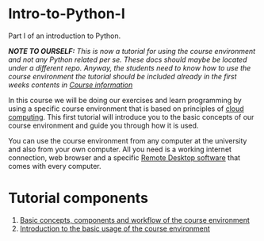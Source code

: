 # Intro-to-Python-I
Part I of an introduction to Python.

_**NOTE TO OURSELF:** This is now a tutorial for using the course environment and not any Python related per se. 
These docs should maybe be located under a different repo. Anyway, the students need to know how to use the course environment the tutorial should be included already
in the first weeks contents in [Course information](https://github.com/Python-for-geo-people/Course-information)_   

In this course we will be doing our exercises and learn programming by using a specific course environment 
that is based on principles of [cloud computing](https://en.wikipedia.org/wiki/Cloud_computing). 
This first tutorial will introduce you to the basic concepts of our course environment and guide you through how it is used.  

You can use the course environment from any computer at the university and also from your own computer. All you need is a working internet connection,
web browser and a specific [Remote Desktop software](https://en.wikipedia.org/wiki/Remote_desktop_software) that comes with every computer.

# Tutorial components

 1. [Basic concepts, components and workflow of the course environment](course-environment-components.md) 
 2. [Introduction to the basic usage of the course environment](intro-to-course-environment.md)




